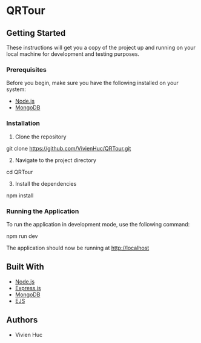 # QRTour

## Getting Started

These instructions will get you a copy of the project up and running on your local machine for development and testing purposes.

### Prerequisites

Before you begin, make sure you have the following installed on your system:

- [Node.js](https://nodejs.org/en/download/)
- [MongoDB](https://docs.mongodb.com/manual/installation/)

### Installation

1. Clone the repository

git clone https://github.com/VivienHuc/QRTour.git

2. Navigate to the project directory

cd QRTour

3. Install the dependencies

npm install

### Running the Application

To run the application in development mode, use the following command:

npm run dev

The application should now be running at [http://localhost](http://localhost)

## Built With

- [Node.js](https://nodejs.org/en/)
- [Express.js](https://expressjs.com/)
- [MongoDB](https://www.mongodb.com/)
- [EJS](https://npmjs.com/package/ejs)

## Authors

- Vivien Huc
